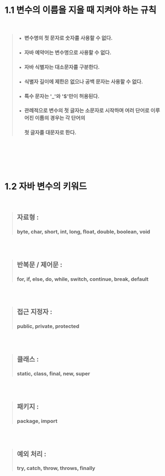 # **1.1 변수의 이름을 지을 때 지켜야 하는 규칙**

<br>

> * ### 변수명의 첫 문자로 숫자를 사용할 수 없다. 
> * ### 자바 예약어는 변수명으로 사용할 수 없다.
> * ### 자바 식별자는 대소문자를 구분한다.
> * ### 식별자 길이에 제한은 없으나 공백 문자는 사용할 수 없다.
> * ### 특수 문자는 '_'와 '$'만이 허용된다.
> * ### 관례적으로 변수의 첫 글자는 소문자로 시작하며 여러 단어로 이루어진 이름의 경우는 각 단어의 
>   ### 첫 글자를 대문자로 한다.

<br>   
<br>    
<br>  
<br>    
<br>    


# **1.2 자바 변수의 키워드**

<br>   

> ## 자료형 :
> ### byte, char, short, int, long, float, double, boolean, void

<br>  
<br>    

> ## 반복문 / 제어문 :
> ###  for, if, else, do, while, switch, continue, break, default 

<br>   
<br>    

> ## 접근 지정자 :
> ### public, private, protected

<br>   
<br>    

> ## 클래스 :
> ### static, class, final, new, super

<br>   
<br>    

> ## 패키지 :
> ### package, import

<br>   
<br>    

> ## 예외 처리 :
> ### try, catch, throw, throws, finally 
